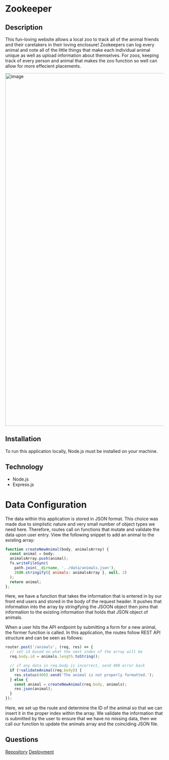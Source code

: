 # Zookeeper

## Description 
This fun-loving website allows a local zoo to track all of the animal friends and their caretakers in their loving enclosure! Zookeepers can log every animal and note all of the little things that make each individual animal unique as well as upload information about themselves. For zoos, keeping track of every person and animal that makes the zoo function so well can allow for more effecient placements.

<img width="1123" alt="image" src="https://user-images.githubusercontent.com/86696492/199106892-ce502ed6-fdd7-4b05-838a-8778b7762f22.png">


## Installation
To run this application locally, Node.js must be installed on your machine.

## Technology
* Node.js
* Express.js

# Data Configuration
The data within this application is stored in JSON format. This choice was made due to simplistic nature and very small number of object types we need here. Therefore, routes call on functions that mutate and validate the data upon user entry. View the following snippet to add an animal to the existing array:
```javascript
function createNewAnimal(body, animalsArray) {
  const animal = body;
  animalsArray.push(animal);
  fs.writeFileSync(
    path.join(__dirname, '../data/animals.json'),
    JSON.stringify({ animals: animalsArray }, null, 2)
  );
  return animal;
};
```

Here, we have a function that takes the information that is entered in by our front end users and stored in the body of the request header. It pushes that information into the array by stringifying the JSOON object then joins that information to the existing information that holds that JSON object of animals.

When a user hits the API endpoint by submitting a form for a new animal, the former function is called. In this application, the routes follow REST API structure and can be seen as follows: 

```javascript
router.post('/animals', (req, res) => {
  // set id based on what the next index of the array will be
  req.body.id = animals.length.toString();

  // if any data in req.body is incorrect, send 400 error back
  if (!validateAnimal(req.body)) {
    res.status(400).send('The animal is not properly formatted.');
  } else {
    const animal = createNewAnimal(req.body, animals);
    res.json(animal);
  }
});
```

Here, we set up the route and determine the ID of the animal so that we can insert it in the proper index within the array. We validate the information that is submitted by the user to ensure that we have no missing data, then we call our function to update the animals array and the coinciding JSON file.



  ## Questions
[Repository](https://github.com/nicolalenee/zookeepr)
[Deployment](https://cola-zookeepr.herokuapp.com/)



